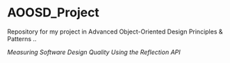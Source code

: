 # AOOSD_Project

Repository for my project in Advanced Object-Oriented Design Principles & Patterns ..

*Measuring Software Design Quality Using the Reflection API*
